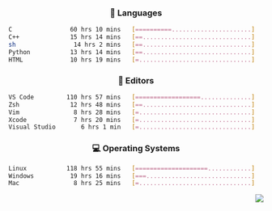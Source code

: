 <!--
<p align="center">
  <img height="50" src="https://cdn.simpleicons.org/c/81c8be" title="clang" alt="clang">
  <img height="50" src="https://cdn.simpleicons.org/c++/81c8be" title="cpp" alt="cpp">
  <img height="50" src="https://cdn.simpleicons.org/arm/81c8be" title="arm" alt="arm">
  <img height="50" src="https://cdn.simpleicons.org/stmicroelectronics/81c8be" title="stmicroelectronics" alt="stmicroelectronics">
  <img height="50" src="https://cdn.simpleicons.org/raspberrypi/81c8be" title="raspberrypi" alt="raspberrypi">
  <img height="50" src="https://cdn.simpleicons.org/cmake/81c8be" title="cmake" alt="cmake">
  <img height="50" src="https://cdn.simpleicons.org/gnubash/81c8be" title="gnubash" alt="gnubash">
</p>
-->

<!--START_SECTION:wakatime_gen-->
<div align="center">

### :hammer: Languages

```sh
C                60 hrs 10 mins   [==========......................]    41.04%
C++              15 hrs 14 mins   [==..............................]    10.40%
sh                14 hrs 2 mins   [==..............................]     9.58%
Python           13 hrs 14 mins   [==..............................]     9.03%
HTML             10 hrs 19 mins   [=...............................]     7.04%
```

</div>

<div align="center">

### :floppy_disk: Editors

```sh
VS Code         110 hrs 57 mins   [==================..............]    75.67%
Zsh              12 hrs 48 mins   [==..............................]     8.73%
Vim               8 hrs 28 mins   [=...............................]     5.78%
Xcode             7 hrs 20 mins   [=...............................]     5.00%
Visual Studio       6 hrs 1 min   [=...............................]     4.10%
```

</div>

<div align="center">

### :computer: Operating Systems

```sh
Linux           118 hrs 55 mins   [====================............]    81.11%
Windows          19 hrs 16 mins   [===.............................]    13.14%
Mac               8 hrs 25 mins   [=...............................]     5.75%
```

</div>


<!--END_SECTION:wakatime_gen-->

<div align="right">

[![](https://komarev.com/ghpvc/?username=luswdev&color=283044&style=for-the-badge&label=visiters)](https://github.com/luswdev)

</div>
